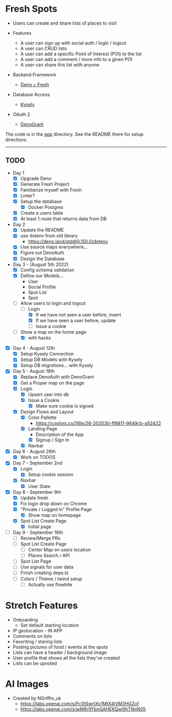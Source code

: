 # Fresh Spots

* Users can create and share lists of places to visit
* Features
  * A user can sign up with social auth / login / logout
  * A user can CRUD lists
  * A user can add a specific Point of Interest (POI) to the list
  * A user can add a comment / more info to a given POI
  * A user can share this list with anyone

* Backend Framework
  * [Deno + Fresh](https://fresh.deno.dev/)
* Database Access
  * [Kysely](https://koskimas.github.io/kysely/)
* OAuth 2
  * [DenoGrant](https://github.com/w3cj/deno_grant)

The code is in the [app](/app/) directory. See the README there for setup directions.

---

## TODO

* Day 1
  * [x] Upgrade Deno
  * [x] Generate Fresh Project
  * [x] Familiarize myself with Fresh
  * [x] Linter?
  * [x] Setup the database
    * [x] Docker Postgres
  * [x] Create a users table
  * [x] At least 1 route that returns data from DB
* Day 2
  * [x] Update the README
  * [x] use dotenv from std library
    * https://deno.land/std@0.150.0/dotenv
  * [x] Use source maps everywhere...
  * [x] Figure out DenoAuth
  * [x] Design the Database
* Day 3 - (August 5th 2022)
  * [x] Config schema validation
  * [x] Define our Models...
    * User
    * Social Profile
    * Spot List
    * Spot
  * [ ] Allow users to login and logout
    * [ ] Login
      * [x] If we have not seen a user before, insert
      * [x] If we have seen a user before, update
      * [ ] Issue a cookie
  * [ ] Show a map on the home page
    * [x] with hacks
* [x] Day 4 - August 12th
  * [x] Setup Kysely Connection
  * [x] Setup DB Models with Kysely
  * [x] Setup DB migrations... with Kysely
* [x] Day 5 - August 19th
  * [x] Replace DenoAuth with DenoGrant
  * [x] Get a Proper map on the page
  * [x] Login
    * [x] Upsert user into db
    * [x] Issue a Cookie
      * [x] Make sure cookie is signed
  * [x] Design Flows and Layout
    * [x] Color Pallette
      * https://coolors.co/56bc58-202030-ff8811-9649cb-a52422
    * [x] Landing Page
      * Description of the App
      * [x] Signup / Sign In
    * [x] Navbar
* [x] Day 6 - August 26th
  * [x] Work on TODOS
* [x] Day 7 - September 2nd
  * [x] Login
    * [x] Setup cookie session
  * [x] Navbar
    * [x] User State
* [x] Day 8 - September 9th
  * [x] Update fresh
  * [x] Fix login drop down on Chrome
  * [x] "Private / Logged In" Profile Page
    * [x] Show map on homepage
  * [x] Spot List Create Page
    * [x] Initial page
* [ ] Day 9 - September 16th
  * [ ] Review/Merge PRs
  * [ ] Spot List Create Page
    * [ ] Center Map on users location
    * [ ] Places Search / API
  * [ ] Spot List Page
  * [ ] Use signals for user data
  * [ ] Finish creating deps.ts
  * [ ] Colors / Theme / twind setup
    * [ ] Actually use flowbite

# Stretch Features

* Onboarding
  * Set default starting location
* IP geolocation - IN APP
* Comments on lists
* Favoriting / staring lists
* Posting pictures of food / events at the spots
* Lists can have a header / background image
* User profile that shows all the lists they've created
* Lists can be upvoted

# AI Images
* Created by NGriffin_uk
  * https://labs.openai.com/s/Fc0tSwrtXy1MtX4jVM3HGZof
  * https://labs.openai.com/s/wM8r9YbnQAHEKQwl9hTNnN05